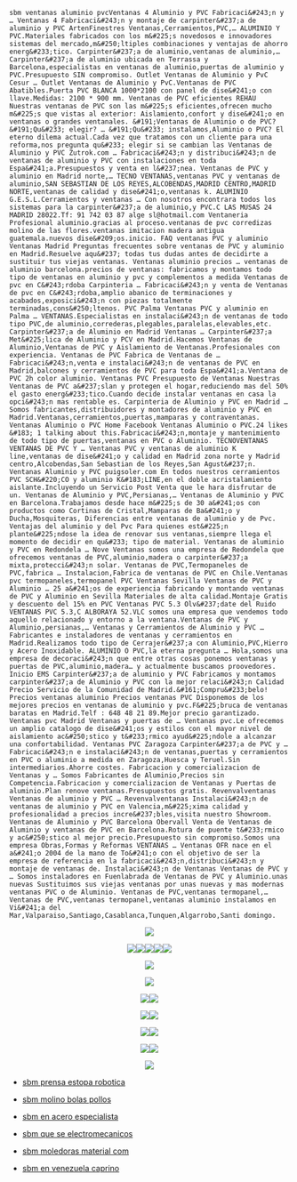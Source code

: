 
```
sbm ventanas aluminio pvcVentanas 4 Aluminio y PVC Fabricaci&#243;n y … Ventanas 4 Fabricaci&#243;n y montaje de carpinter&#237;a de aluminio y PVC ArtenFinestres Ventanas,Cerramientos,PVC,… ALUMINIO Y PVC.Materiales fabricados con los m&#225;s novedosos e innovadores sistemas del mercado,m&#250;ltiples combinaciones y ventajas de ahorro energ&#233;tico. Carpinter&#237;a de aluminio,ventanas de aluminio,… Carpinter&#237;a de aluminio ubicada en Terrassa y Barcelona,especialistas en ventanas de aluminio,puertas de aluminio y PVC.Presupuesto SIN compromiso. Outlet Ventanas de Aluminio y PvC Cesur … Outlet Ventanas de Aluminio y PvC.Ventanas de PVC Abatibles.Puerta PVC BLANCA 1000*2100 con panel de dise&#241;o con llave.Medidas: 2100 * 900 mm. Ventanas de PVC eficientes REHAU Nuestras ventanas de PVC son las m&#225;s eficientes,ofrecen mucho m&#225;s que vistas al exterior: Aislamiento,confort y dise&#241;o en ventanas o grandes ventanales. &#191;Ventanas de Aluminio o de PVC? &#191;Qu&#233; elegir? … &#191;Qu&#233; instalamos,Aluminio o PVC? El eterno dilema actual.Cada vez que tratamos con un cliente para una reforma,nos pregunta qu&#233; elegir si se cambian las Ventanas de Aluminio y PVC Zutrok.com … Fabricaci&#243;n y distribuci&#243;n de ventanas de aluminio y PVC con instalaciones en toda Espa&#241;a.Presupuestos y venta en l&#237;nea. Ventanas de PVC y aluminio en Madrid norte,… TECNO VENTANAS,ventanas PVC y ventanas de aluminio,SAN SEBASTIAN DE LOS REYES,ALCOBENDAS,MADRID CENTRO,MADRID NORTE,ventanas de calidad y dise&#241;o,ventanas k. ALUMINIO G.E.S.L.Cerramientos y ventanas … Con nosotros encontrara todos los sistemas para la carpinter&#237;a de aluminio,y PVC.C LAS MUSAS 24 MADRID 28022.Tf: 91 742 03 87 alge sl@hotmail.com Ventaneria Profesional aluminio.gracias al proceso.ventanas de pvc corredizas molino de las flores.ventanas imitacion madera antigua guatemala.nuevos dise&#209;os.inicio. FAQ ventanas PVC y aluminio Ventanas Madrid Preguntas frecuentes sobre ventanas de PVC y aluminio en Madrid.Resuelve aqu&#237; todas tus dudas antes de decidirte a sustituir tus viejas ventanas. Ventanas aluminio precios … ventanas de aluminio barcelona.precios de ventanas: fabricamos y montamos todo tipo de ventanas en aluminio y pvc y complementos a medida Ventanas de pvc en C&#243;rdoba Carpinteria … Fabricaci&#243;n y venta de Ventanas de pvc en C&#243;rdoba,amplio abanico de terminaciones y acabados,exposici&#243;n con piezas totalmente terminadas,cons&#250;ltenos. PVC Palma Ventanas PVC y aluminio en Palma … VENTANAS.Especialistas en instalaci&#243;n de ventanas de todo tipo PVC,de aluminio,correderas,plegables,paralelas,elevables,etc. Carpinter&#237;a de Aluminio en Madrid Ventanas … Carpinter&#237;a Met&#225;lica de Aluminio y PCV en Madrid.Hacemos Ventanas de Aluminio,Ventanas de PVC y Aislamiento de Ventanas.Profesionales con experiencia. Ventanas de PVC Fabrica de Ventanas de … Fabricaci&#243;n,venta e instalaci&#243;n de ventanas de PVC en Madrid,balcones y cerramientos de PVC para toda Espa&#241;a.Ventana de PVC 2h color aluminio. Ventanas PVC Presupuesto de Ventanas Nuestras Ventanas de PVC a&#237;slan y protegen el hogar,reduciendo mas del 50% el gasto energ&#233;tico.Cuando decide instalar ventanas en casa la opci&#243;n mas rentable es. Carpinteria de Aluminio y PVC en Madrid … Somos fabricantes,distribuidores y montadores de aluminio y PVC en Madrid.Ventanas,cerramientos,puertas,mamparas y contraventanas. Ventanas Aluminio o PVC Home Facebook Ventanas Aluminio o PVC.24 likes &#183; 1 talking about this.Fabricaci&#243;n,montaje y mantenimiento de todo tipo de puertas,ventanas en PVC o Aluminio. TECNOVENTANAS VENTANAS DE PVC Y … Ventanas PVC y ventanas de aluminio K line,ventanas de dise&#241;o y calidad en Madrid zona norte y Madrid centro,Alcobendas,San Sebastian de los Reyes,San Agust&#237;n. Ventanas Aluminio y PVC puigsoler.com En todos nuestros cerramientos PVC SCH&#220;CO y aluminio K&#183;LINE,en el doble acristalamiento aislante.Incluyendo un Servicio Post Venta que le hara disfrutar de un. Ventanas de Aluminio y PVC,Persianas,… Ventanas de Aluminio y PVC en Barcelona.Trabajamos desde hace m&#225;s de 30 a&#241;os con productos como Cortinas de Cristal,Mamparas de Ba&#241;o y Ducha,Mosquiteras, Diferencias entre ventanas de aluminio y de Pvc. Ventajas del aluminio y del Pvc Para quienes est&#225;n plante&#225;ndose la idea de renovar sus ventanas,siempre llega el momento de decidir en qu&#233; tipo de material. Ventanas de aluminio y PVC en Redondela … Nove Ventanas somos una empresa de Redondela que ofrecemos ventanas de PVC,aluminio,madera o carpinter&#237;a mixta,protecci&#243;n solar. Ventanas de PVC,Termopaneles de PVC,fabrica … Instalacion,Fabrica de ventanas de PVC en Chile.Ventanas pvc termopaneles,termopanel PVC Ventanas Sevilla Ventanas de PVC y Aluminio … 25 a&#241;os de experiencia fabricando y montando ventanas de PVC y Aluminio en Sevilla Materiales de alta calidad.Montaje Gratis y descuento del 15% en PVC Ventanas PVC 5.3 Olv&#237;date del Ruido VENTANAS PVC 5.3,C ALBORAYA 52.VLC somos una empresa que vendemos todo aquello relacionado y entorno a la ventana.Ventanas de PVC y Aluminio,persianas,… Ventanas y Cerramientos de Aluminio y PVC … Fabricantes e instaladores de ventanas y cerramientos en Madrid.Realizamos todo tipo de Cerrajer&#237;a con Aluminio,PVC,Hierro y Acero Inoxidable. ALUMINIO O PVC,la eterna pregunta … Hola,somos una empresa de decoraci&#243;n que entre otras cosas ponemos ventanas y puertas de PVC,aluminio,madera… y actualmente buscamos proovedores. Inicio EMS Carpinter&#237;a de aluminio y PVC Fabricamos y montamos carpinter&#237;a de Aluminio y PVC con la mejor relaci&#243;n Calidad Precio Servicio de la Comunidad de Madrid.&#161;Compru&#233;belo! Precios ventanas aluminio Precios ventanas PVC Disponemos de los mejores precios en ventanas de aluminio y pvc.F&#225;bruca de ventanas baratas en Madrid.Telf : 648 48 21 89.Mejor precio garantizado. Ventanas pvc Madrid Ventanas y puertas de … Ventanas pvc.Le ofrecemos un amplio catalogo de dise&#241;os y estilos con el mayor nivel de aislamiento ac&#250;stico y t&#233;rmico ayud&#225;ndole a alcanzar una confortabilidad. Ventanas PVC Zaragoza Carpinter&#237;a de PVC y … Fabricaci&#243;n e instalaci&#243;n de ventanas,puertas y cerramientos en PVC o aluminio a medida en Zaragoza,Huesca y Teruel.Sin intermediarios.Ahorre costes. Fabricacion y comercializacion de Ventanas y … Somos Fabricantes de Aluminio,Precios sin Competencia.Fabricacion y comercializacion de Ventanas y Puertas de aluminio.Plan renove ventanas.Presupuestos gratis. Revenvalventanas Ventanas de aluminio y PVC … Revenvalventanas Instalaci&#243;n de ventanas de aluminio y PVC en Valencia,m&#225;xima calidad y profesionalidad a precios incre&#237;bles,visita nuestro Showroom. Ventanas de Aluminio y PVC Barcelona Obervall Venta de Ventanas de Aluminio y ventanas de PVC en Barcelona.Rotura de puente t&#233;rmico y ac&#250;stico al mejor precio.Presupuesto sin compromiso.Somos una empresa Obras,Formas y Reformas VENTANAS … Ventanas OFR nace en el a&#241;o 2004 de la mano de To&#241;o con el objetivo de ser la empresa de referencia en la fabricaci&#243;n,distribuci&#243;n y montaje de ventanas de. Instalaci&#243;n de Ventanas Ventanas de PVC y … Somos instaladores en Fuenlabrada de Ventanas de PVC y Aluminio.unas nuevas Sustituimos sus viejas ventanas por unas nuevas y mas modernas ventanas PVC o de Aluminio. Ventanas de PVC,ventanas termopanel,… Ventanas de PVC,ventanas termopanel,ventanas aluminio instalamos en Vi&#241;a del Mar,Valparaiso,Santiago,Casablanca,Tunquen,Algarrobo,Santi domingo. 
```

<div align="center">

<a href="https://es-crusher.shibang-china.com/github&k=sbm+ventanas+aluminio+pvc"><img src="https://static.shibang-china.com/es/crusher/logo.jpg"></a>

<a href="https://es-crusher.shibang-china.com/github&k=sbm+ventanas+aluminio+pvc"><img src="https://static.shibang-china.com/es/crusher/index.jpg"></a><a href="https://es-crusher.shibang-china.com/material.htmlgithub&k=sbm+ventanas+aluminio+pvc"><img src="https://static.shibang-china.com/es/crusher/material.jpg"></a><a href="https://es-crusher.shibang-china.com/application.htmlgithub&k=sbm+ventanas+aluminio+pvc"><img src="https://static.shibang-china.com/es/crusher/application.jpg"></a><a href="https://es-crusher.shibang-china.com/aboutus.htmlgithub&k=sbm+ventanas+aluminio+pvc"><img src="https://static.shibang-china.com/es/crusher/aboutus.jpg"></a><a href="https://es-crusher.shibang-china.com/contact.htmlgithub&k=sbm+ventanas+aluminio+pvc"><img src="https://static.shibang-china.com/es/crusher/contact.jpg"></a>

<a href="https://es-crusher.shibang-china.com/github&k=sbm+ventanas+aluminio+pvc"><img src="https://static.shibang-china.com/es/crusher/banner.jpg"></a>

<a href="https://swt.shibang-china.com/github&k=sbm+ventanas+aluminio+pvc"><img src="https://static.shibang-china.com/es/crusher/text.jpg"></a>

<a href="https://swt.shibang-china.com/github&k=sbm+ventanas+aluminio+pvc"><img src="https://static.shibang-china.com/es/crusher/chat.jpg"></a><a href="https://es-crusher.shibang-china.com/contact.htmlgithub&k=sbm+ventanas+aluminio+pvc"><img src="https://static.shibang-china.com/es/crusher/message.jpg"></a>

<a href="https://es-crusher.shibang-china.com/products/pe.htmlgithub&k=sbm+ventanas+aluminio+pvc"><img src="https://static.shibang-china.com/es/crusher/pe.jpg"></a><a href="https://es-crusher.shibang-china.com/products/pf.htmlgithub&k=sbm+ventanas+aluminio+pvc"><img src="https://static.shibang-china.com/es/crusher/pf.jpg"></a>

<a href="https://es-crusher.shibang-china.com/products/hpt.htmlgithub&k=sbm+ventanas+aluminio+pvc"><img src="https://static.shibang-china.com/es/crusher/hpt.jpg"></a><a href="https://es-crusher.shibang-china.com/products/vsi.htmlgithub&k=sbm+ventanas+aluminio+pvc"><img src="https://static.shibang-china.com/es/crusher/vsi.jpg"></a>

<a href="https://es-crusher.shibang-china.com/products/klv.htmlgithub&k=sbm+ventanas+aluminio+pvc"><img src="https://static.shibang-china.com/es/crusher/klv.jpg"></a><a href="https://es-crusher.shibang-china.com/products/portable.htmlgithub&k=sbm+ventanas+aluminio+pvc"><img src="https://static.shibang-china.com/es/crusher/portable.jpg"></a>

<a href="https://swt.shibang-china.com/github&k=sbm+ventanas+aluminio+pvc"><img src="https://static.shibang-china.com/es/crusher/case.jpg"></a>

</div>


* [sbm prensa estopa robotica](sbm%20prensa%20estopa%20robotica.md)

* [sbm molino bolas pollos](sbm%20molino%20bolas%20pollos.md)

* [sbm en acero especialista](sbm%20en%20acero%20especialista.md)

* [sbm que se electromecanicos](sbm%20que%20se%20electromecanicos.md)

* [sbm moledoras material com](sbm%20moledoras%20material%20com.md)

* [sbm en venezuela caprino](sbm%20en%20venezuela%20caprino.md)